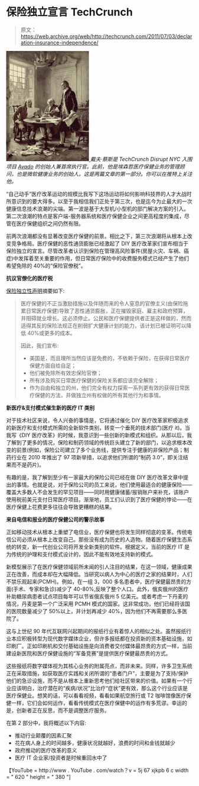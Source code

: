 # 保险独立宣言 TechCrunch

> 原文：<https://web.archive.org/web/http://techcrunch.com/2011/07/03/declaration-insurance-independence/>

[![](img/8200ff2e0dac3c3f59d2ee37b5b80184.png "Writing Declaration of Independence") ](https://web.archive.org/web/20230203090136/https://techcrunch.com/wp-content/uploads/2011/07/writing-declaration-of-independence.jpg) *戴夫·蔡斯是 TechCrunch Disrupt NYC 入围项目 [Avado](https://web.archive.org/web/20230203090136/https://avado.com/) 的创始人兼首席执行官。此前，他是埃森哲医疗保健业务的管理顾问，也是微软健康业务的创始人。这是两篇文章的第一部分。你可以在推特上关注他。*

“自己动手”医疗改革运动的规模比我写下这场运动将如何影响科技界的人才大战时所意识到的要大得多。以至于我相信我们正处于第三次，也是迄今为止最大的一次健康信息技术浪潮的尖端。第一波是基于大型机/小型机的部门解决方案的引入。第二次浪潮的特点是客户端-服务器系统和医疗保健企业之间更高程度的集成，尽管在医疗保健组织之间仍然有限。

前两次浪潮都没有显著改变医疗保健的前景。相比之下，第三次浪潮将从根本上改变竞争格局。医疗保健的恶性通货膨胀已经激起了 DIY 医疗改革家们宣布相当于保险独立的宣言。尽管改革者认识到保险在管理高风险事件(房屋火灾、车祸、癌症)中发挥着至关重要的作用，但日常医疗保险中的收费服务模式已经产生了他们希望免除的 40%的“保险官僚税”。

**抗议官僚化的医疗税**

[保险独立性声明](https://web.archive.org/web/20230203090136/http://avado.com/declaration/)摘要如下:

> 医疗保健的不正当激励措施以及伴随而来的令人窒息的官僚主义(由保险拖累日常医疗保健)导致了恶性通货膨胀，正在摧毁家庭、雇主和政府预算，并阻碍就业增长。这必须停止。公民和医疗保健提供者正是这样做的，然而适得其反的保险法规正在削弱扩大健康计划的能力，该计划已被证明可以降低 40%或更多的成本。
> 
> 因此，我们宣布:
> 
> *   美国是，而且理所当然应该是免费的，不依赖于保险，在获得日常医疗保健方面自给自足；
> *   他们被免除所有效忠保险官僚；
> *   所有涉及购买日常医疗保健的保险关系都应该完全解除；
> *   作为自由和独立的州，他们完全有权力探索一系列更有效的获得日常医疗保健的方法，并做独立州有权做的所有其他行为和事情。

**新医疗&支付模式催生新的医疗 IT 类别**

对于技术社区来说，令人兴奋的事情是，它将通过催化 DIY 医疗改革家积极追求的新医疗和支付模式所需的全新软件类别，转变一个垂死的技术部门(医疗 it)。当我写《DIY 医疗改革》的时候，我意识到一些创新的新模式和组织。从那以后，我了解到了更多的情况，保险和制药领域的传统巨头建立了新的部门，以追求根本改变的前景(例如，保险公司建立了多个业务线，提供专注于健康的非保险产品；制药行业在 2010 年推出了 97 项新举措，以追求他们所谓的“制药 3.0”，即关注结果而不是药片)。

有趣的是，我了解到至少有一家最大的保险公司已经在做 DIY 医疗改革文章中提出的事情。也就是说，对于保险公司的员工来说，他们使用最适合的健康保险——覆盖大多数人不会发生的罕见项目——同时用健康储蓄/报销账户来补充，该账户使用税前美元支付日常医疗项目。渐渐地，员工们认识到了医疗保健的悖论——在医疗保健上花费更多往往会导致更糟糕的结果。

**来自电信和报业的医疗保健公司的警示故事**

正如移动技术从根本上重塑了电信业，医疗保健也将发生同样彻底的变革。传统电信公司必须从根本上改变自己。那些没有成为历史的人造物。随着医疗保健生态系统的转变，新一代创业公司将开发全新类别的软件。根据定义，当前的医疗 IT 是为传统的护理和支付模式设计的，因此不能有效地支持新的模式。

新模型展示了在医疗保健领域前所未闻的引人注目的结果，在这一领域，健康成果正在改善，而成本却在大幅降低。当研究以病人为中心的医疗之家的结果时，人们不禁乐观起来(PCMH)。例如，在一组 3，000 多名患者中，医疗保健最昂贵的方面(手术、专家和急诊)减少了 40-80%,反映了整个人口。此外，俄亥俄州的医疗补助糖尿病患者试点项目每年可以节省俄亥俄州 5 亿美元。或者考虑一下丹麦的情况，丹麦是第一个广泛采用 PCMH 模式的国家。这非常成功，他们已经将该国的医院数量减少了 50%以上，并计划再减少 40%，因为他们不再需要那么多医院了。

这与上世纪 90 年代互联网兴起期间的报纸行业有着惊人的相似之处。虽然报纸行业本应积极转型为现代数字媒体企业，但许多报纸都在投资新的资本基础设施，如印刷厂。正如印刷机和交付基础设施是向消费者交付媒体最昂贵的方式一样，当前建设新医院和医疗保健设施的“军备竞赛”是提供医疗保健最昂贵的方式。

这些报纸将数字媒体视为其核心业务的附属亮点，而非未来。同样，许多卫生系统正在采取措施，如获取医疗实践和关闭所谓的“患者门户”，主要是为了支持/保护他们的急诊设施，而不是从根本上重新思考他们给社区带来的价值。如果有一个行业应该明白，治疗潜在的“疾病/状况”比治疗“症状”更有效，那么这个行业应该是医疗保健业。想笑的话，可以看看视频，看看如果航空旅行或 T2 咖啡馆像医疗保健一样，它们会如何运作，看看传统模式在医疗保健中的运作有多荒谬。幸运的是，创新者正在反思，而不是调整医疗服务。

在第 2 部分中，我将概述以下内容:

*   推动行业颠覆的因素汇聚
*   花在病人身上的时间越多，健康状况就越好，浪费的时间和金钱就越少
*   政府推动的医疗改革的意义
*   医疗 IT 企业家/投资者是时候重回水中了

【YouTube = http://www . YouTube . com/watch？v = 5j 67 xjkpb 6 c width = " 620 " height = " 380 "]